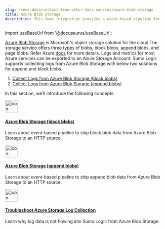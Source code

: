 ```yaml
---
slug: /send-data/collect-from-other-data-sources/azure-blob-storage
title: Azure Blob Storage
description: This Sumo integration provides a event-based pipeline for shipping monitoring data from Azure Blob Storage to an HTTP source on Sumo Logic.
---
```


import useBaseUrl from '@docusaurus/useBaseUrl';

[Azure Blob Storage](https://learn.microsoft.com/en-gb/azure/storage/blobs/storage-blobs-overview) is Microsoft's object storage solution for the cloud.The storage service offers three types of blobs, block blobs, append blobs, and page blobs. Refer Azure [docs](https://learn.microsoft.com/en-us/rest/api/storageservices/understanding-block-blobs--append-blobs--and-page-blobs) for more details.
Logs and metrics for most Azure services can be exported to an Azure Storage Account. Sumo Logic supports collecting logs from Azure Blob Storage with below two solutions for append and block blobs.

1. [Collect Logs from Azure Blob Storage (block blobs)](/docs/send-data/collect-from-other-data-sources/azure-blob-storage/block-blob/collect-logs/)
1. [Collect Logs from Azure Blob Storage (append blobs)](/docs/send-data/collect-from-other-data-sources/azure-blob-storage/append-blob/collect-logs/)

In this section, we'll introduce the following concepts:

<div className="box-wrapper">
<div className="box smallbox card">
  <div className="container">
  <a href={useBaseUrl('docs/send-data/collect-from-other-data-sources/azure-blob-storage/block-blob')}><img src={useBaseUrl('img/icons/operations/collect.png')} alt="icon" width="40"/><h4>Azure Blob Storage (block blobs)</h4></a>
  <p>Learn about event-based pipeline to ship block blob data from Azure Blob Storage to an HTTP source.</p>
  </div>
</div>
<div className="box smallbox card">
  <div className="container">
  <a href={useBaseUrl('docs/send-data/collect-from-other-data-sources/azure-blob-storage/append-blob')}><img src={useBaseUrl('img/icons/operations/collect.png')} alt="icon" width="40"/><h4>Azure Blob Storage (append blobs)</h4></a>
  <p>Learn about event-based pipeline to ship append blob data from Azure Blob Storage to an HTTP source.</p>
  </div>
</div>
<div className="box smallbox card">
  <div className="container">
  <a href={useBaseUrl('docs/send-data/collect-from-other-data-sources/azure-blob-storage/troubleshoot-log-collection')}><img src={useBaseUrl('img/icons/operations/collect.png')} alt="icon" width="40"/><h4>Troubleshoot Azure Storage Log Collection</h4></a>
  <p>Learn why log data is not flowing into Sumo Logic from Azure Blob Storage.</p>
  </div>
</div>
</div>
